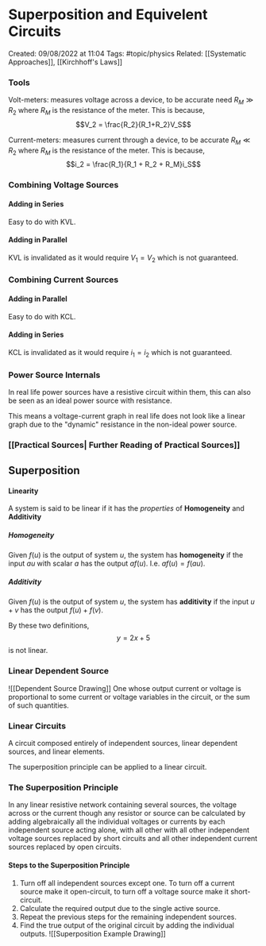 # Superposition and Equivelent Circuits
Created: 09/08/2022 at 11:04
Tags: #topic/physics 
Related: [[Systematic Approaches]], [[Kirchhoff's Laws]]

### Tools
Volt-meters: measures voltage across a device, to be accurate need $R_M \gg R_2$ where $R_M$ is the resistance of the meter. This is because,
$$V_2 = \frac{R_2}{R_1+R_2}V_S$$


Current-meters: measures current through a device, to be accurate $R_M \ll R_2$ where $R_M$ is the resistance of the meter. This is because,
$$i_2 = \frac{R_1}{R_1 + R_2 + R_M}i_S$$

### Combining Voltage Sources
#### Adding in Series
Easy to do with KVL.

#### Adding in Parallel
KVL is invalidated as it would require $V_1 = V_2$ which is not guaranteed.

### Combining Current Sources
#### Adding in Parallel
Easy to do with KCL.

#### Adding in Series
KCL is invalidated as it would require $i_1 = i_2$ which is not guaranteed.

### Power Source Internals
In real life power sources have a resistive circuit within them, this can also be seen as an ideal power source with resistance.

This means a voltage-current graph in real life does not look like a linear graph due to the "dynamic" resistance in the non-ideal power source.

### [[Practical Sources| Further Reading of Practical Sources]]

## Superposition
#### Linearity
A system is said to be linear if it has the *properties* of **Homogeneity** and **Additivity**

##### Homogeneity
Given $f(u)$ is the output of system $u$, the system has **homogeneity** if the input $au$ with scalar $a$ has the output $af(u)$. I.e. $af(u) = f(au)$.

##### Additivity
Given $f(u)$ is the output of system $u$, the system has **additivity** if the input $u + v$ has the output $f(u) + f(v)$.

By these two definitions,
$$y = 2x + 5$$
is not linear.

### Linear Dependent Source
![[Dependent Source Drawing]]
One whose output current or voltage is proportional to some current or voltage variables in the circuit, or the sum of such quantities.

### Linear Circuits
A circuit composed entirely of independent sources, linear dependent sources, and linear elements.

The superposition principle can be applied to a linear circuit.

### The Superposition Principle
In any linear resistive network containing several sources, the voltage across or the current though any resistor or source can be calculated by adding algebraically all the individual voltages or currents by each independent source acting alone, with all other with all other independent voltage sources replaced by short circuits and all other independent current sources replaced by open circuits.

#### Steps to the Superposition Principle
1. Turn off all independent sources except one. To turn off a current source make it open-circuit, to turn off a voltage source make it short-circuit.
2. Calculate the required output due to the single active source.
3. Repeat the previous steps for the remaining independent sources.
4.  Find the true output of the original circuit by adding the individual outputs.
![[Superposition Example Drawing]]
